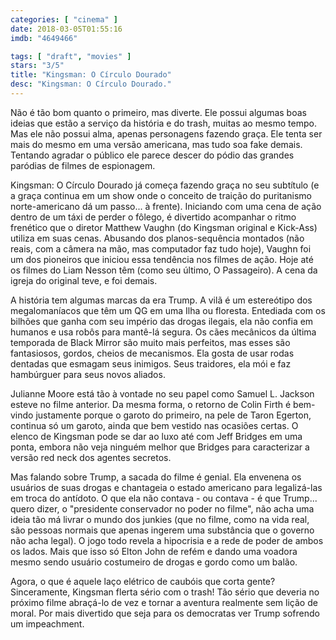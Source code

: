 ```yaml
---
categories: [ "cinema" ]
date: 2018-03-05T01:55:16
imdb: "4649466"

tags: [ "draft", "movies" ]
stars: "3/5"
title: "Kingsman: O Círculo Dourado"
desc: "Kingsman: O Círculo Dourado."
---
```

Não é tão bom quanto o primeiro, mas diverte. Ele possui algumas boas ideias que estão a serviço da história e do trash, muitas ao mesmo tempo. Mas ele não possui alma, apenas personagens fazendo graça. Ele tenta ser mais do mesmo em uma versão americana, mas tudo soa fake demais. Tentando agradar o público ele parece descer do pódio das grandes paródias de filmes de espionagem.

Kingsman: O Círculo Dourado já começa fazendo graça no seu subtítulo (e a graça continua em um show onde o conceito de traição do puritanismo norte-americano dá um passo... à frente). Iniciando com uma cena de ação dentro de um táxi de perder o fôlego, é divertido acompanhar o ritmo frenético que o diretor Matthew Vaughn (do Kingsman original e Kick-Ass) utiliza em suas cenas. Abusando dos planos-sequência montados (não reais, com a câmera na mão, mas computador faz tudo hoje), Vaughn foi um dos pioneiros que iniciou essa tendência nos filmes de ação. Hoje até os filmes do Liam Nesson têm (como seu último, O Passageiro). A cena da igreja do original teve, e foi demais.

A história tem algumas marcas da era Trump. A vilã é um estereótipo dos megalomaníacos que têm um QG em uma Ilha ou floresta. Entediada com os bilhões que ganha com seu império das drogas ilegais, ela não confia em humanos e usa robôs para mantê-lá segura. Os cães mecânicos da última temporada de Black Mirror são muito mais perfeitos, mas esses são fantasiosos, gordos, cheios de mecanismos. Ela gosta de usar rodas dentadas que esmagam seus inimigos. Seus traidores, ela mói e faz hambúrguer para seus novos aliados.

Julianne Moore está tão à vontade no seu papel como Samuel L. Jackson esteve no filme anterior. Da mesma forma, o retorno de Colin Firth é bem-vindo justamente porque o garoto do primeiro, na pele de Taron Egerton, continua só um garoto, ainda que bem vestido nas ocasiões certas. O elenco de Kingsman pode se dar ao luxo até com Jeff Bridges em uma ponta, embora não veja ninguém melhor que Bridges para caracterizar a versão red neck dos agentes secretos.

Mas falando sobre Trump, a sacada do filme é genial. Ela envenena os usuários de suas drogas e chantageia o estado americano para legalizá-las em troca do antídoto. O que ela não contava - ou contava - é que Trump... quero dizer, o "presidente conservador no poder no filme", não acha uma ideia tão má livrar o mundo dos junkies (que no filme, como na vida real, são pessoas normais que apenas ingerem uma substância que o governo não acha legal). O jogo todo revela a hipocrisia e a rede de poder de ambos os lados. Mais que isso só Elton John de refém e dando uma voadora mesmo sendo usuário costumeiro de drogas e gordo como um balão.

Agora, o que é aquele laço elétrico de caubóis que corta gente? Sinceramente, Kingsman flerta sério com o trash! Tão sério que deveria no próximo filme abraçá-lo de vez e tornar a aventura realmente sem lição de moral. Por mais divertido que seja para os democratas ver Trump sofrendo um impeachment.
